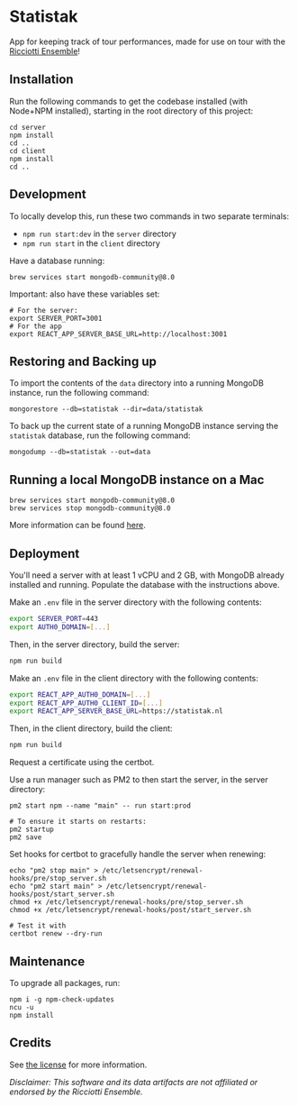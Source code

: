 # Statistak

App for keeping track of tour performances, made for use on tour with the [Ricciotti Ensemble](https://ricciotti.nl)!

## Installation

Run the following commands to get the codebase installed (with Node+NPM installed), starting in the root directory of this project:

```shell script
cd server
npm install
cd ..
cd client
npm install
cd ..
```

## Development

To locally develop this, run these two commands in two separate terminals:

* `npm run start:dev` in the `server` directory
* `npm run start` in the `client` directory 

Have a database running:

```shell script
brew services start mongodb-community@8.0
```

Important: also have these variables set:

```shell script
# For the server:
export SERVER_PORT=3001
# For the app
export REACT_APP_SERVER_BASE_URL=http://localhost:3001
```

## Restoring and Backing up
To import the contents of the `data` directory into a running MongoDB instance, run the following command:

```shell script
mongorestore --db=statistak --dir=data/statistak
```

To back up the current state of a running MongoDB instance serving the `statistak` database, run the following command:

```shell script
mongodump --db=statistak --out=data
```

## Running a local MongoDB instance on a Mac

```shell script
brew services start mongodb-community@8.0
brew services stop mongodb-community@8.0
```

More information can be found [here](https://www.mongodb.com/docs/manual/tutorial/install-mongodb-on-os-x/).

## Deployment

You'll need a server with at least 1 vCPU and 2 GB, with MongoDB already installed and running. Populate the database with the instructions above.

Make an `.env` file in the server directory with the following contents:

```bash
export SERVER_PORT=443
export AUTH0_DOMAIN=[...]
```

Then, in the server directory, build the server:

```bash
npm run build
```

Make an `.env` file in the client directory with the following contents:

```bash
export REACT_APP_AUTH0_DOMAIN=[...]
export REACT_APP_AUTH0_CLIENT_ID=[...]
export REACT_APP_SERVER_BASE_URL=https://statistak.nl
```

Then, in the client directory, build the client:

```bash
npm run build
```

Request a certificate using the certbot.

Use a run manager such as PM2 to then start the server, in the server directory:

```shell script
pm2 start npm --name "main" -- run start:prod

# To ensure it starts on restarts:
pm2 startup
pm2 save
```

Set hooks for certbot to gracefully handle the server when renewing:

```shell script
echo "pm2 stop main" > /etc/letsencrypt/renewal-hooks/pre/stop_server.sh
echo "pm2 start main" > /etc/letsencrypt/renewal-hooks/post/start_server.sh
chmod +x /etc/letsencrypt/renewal-hooks/pre/stop_server.sh
chmod +x /etc/letsencrypt/renewal-hooks/post/start_server.sh

# Test it with
certbot renew --dry-run
```

## Maintenance

To upgrade all packages, run:

```shell script
npm i -g npm-check-updates
ncu -u
npm install
```

## Credits

See [the license](LICENSE) for more information.

_Disclaimer: This software and its data artifacts are not affiliated or endorsed by the Ricciotti Ensemble._
